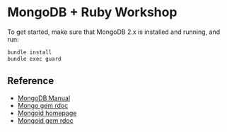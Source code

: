 # MongoDB + Ruby Workshop

To get started, make sure that MongoDB 2.x is installed and running, and run:

```bash
bundle install
bundle exec guard
```

## Reference

* [MongoDB Manual](http://docs.mongodb.org/manual/)
* [Mongo gem rdoc](http://rubydoc.info/gems/mongo/1.8.4/frames)
* [Mongoid homepage](http://mongoid.org/)
* [Mongoid gem rdoc](http://rubydoc.info/gems/mongoid/3.1.2/frames)
